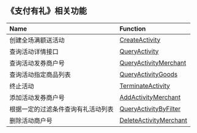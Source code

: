 ## 《支付有礼》相关功能

|Name|Function|
|:---|:----|
|创建全场满额送活动|[CreateActivity]()|
|查询活动详情接口|[QueryActivity]()|
|查询活动发券商户号|[QueryActivityMerchant]()|
|查询活动指定商品列表|[QueryActivityGoods]()|
|终止活动|[TerminateActivity]()|
|添加活动发券商户号|[AddActivityMerchant]()|
|根据一定的过滤条件查询有礼活动列表|[QueryActivityByFilter]()|
|删除活动商户号|[DeleteActivityMerchant]()|